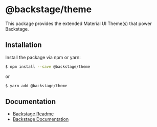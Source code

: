 # @backstage/theme

This package provides the extended Material UI Theme(s) that power Backstage.

## Installation

Install the package via npm or yarn:

```sh
$ npm install --save @backstage/theme
```

or

```sh
$ yarn add @backstage/theme
```

## Documentation

- [Backstage Readme](https://github.com/backstage/backstage/blob/master/README.md)
- [Backstage Documentation](https://github.com/backstage/backstage/blob/master/docs/README.md)
